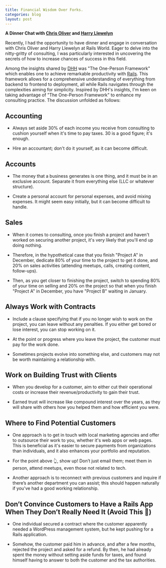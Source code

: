 ```yaml
---
title: Financial Wisdom Over Forks.
categories: blog
layout: post
---
```


**A Dinner Chat with [Chris Oliver](https://twitter.com/excid3) and [Harry Llewelyn](https://twitter.com/mynameisharry)**

Recently, I had the opportunity to have dinner and engage in conversation with Chris Oliver and Harry Llewelyn at Rails World. Eager to delve into the nitty-gritty of consulting, I was particularly interested in uncovering the secrets of how to increase chances of success in this field.

Among the insights shared by [DHH](https://twitter.com/dhh) was "The One-Person Framework" which enables one to achieve remarkable productivity with [Rails](https://rubyonrails.org/). This framework allows for a comprehensive understanding of everything from backend to frontend to deployment, all while Rails navigates through the complexities aiming for simplicity. Inspired by DHH's insights, I'm keen on taking advantage of "The One-Person Framework" to enhance my consulting practice. The discussion unfolded as follows:

## Accounting

- Always set aside 30% of each income you receive from consulting to cushion yourself when it's time to pay taxes. 30 is a good figure; it's enough.

- Hire an accountant; don't do it yourself, as it can become difficult.

## Accounts

- The money that a business generates is one thing, and it must be in an exclusive account. Separate it from everything else (LLC or whatever structure).

- Create a personal account for personal expenses, and avoid mixing expenses. It might seem easy initially, but it can become difficult to handle.

## Sales

- When it comes to consulting, once you finish a project and haven't worked on securing another project, it's very likely that you'll end up doing nothing.

- Therefore, in the hypothetical case that you finish "Project A" in December, dedicate 80% of your time to the project to get it done, and 20% on sales activities (attending meetups, calls, creating content, follow-ups).

- Then, as you get closer to finishing the project, switch to spending 80% of your time on selling and 20% on the project so that when you finish "Project A" in December, you have "Project B" waiting in January.

## Always Work with Contracts

- Include a clause specifying that if you no longer wish to work on the project, you can leave without any penalties. If you either get bored or lose interest, you can stop working on it.

- At the point or progress where you leave the project, the customer must pay for the work done.

- Sometimes projects evolve into something else, and customers may not be worth maintaining a relationship with.

## Work on Building Trust with Clients

- When you develop for a customer, aim to either cut their operational costs or increase their revenue/productivity to gain their trust.

- Earned trust will increase like compound interest over the years, as they will share with others how you helped them and how efficient you were.

## Where to Find Potential Customers

- One approach is to get in touch with local marketing agencies and offer to outsource their work to you, whether it's web apps or web pages. This is beneficial as it's easier to secure payments from organizations than individuals, and it also enhances your portfolio and reputation.

- For the point above 👆, show up! Don’t just email them; meet them in person, attend meetups, even those not related to tech.

- Another approach is to reconnect with previous customers and inquire if there’s another department you can assist; this should happen naturally if you've had a good working relationship.

## Don’t Convince Customers to Have a Rails App When They Don’t Really Need It (Avoid This 🚫)

- One individual secured a contract where the customer apparently needed a WordPress management system, but he kept pushing for a Rails application.

- Somehow, the customer paid him in advance, and after a few months, rejected the project and asked for a refund. By then, he had already spent the money without setting aside funds for taxes, and found himself having to answer to both the customer and the tax authorities.